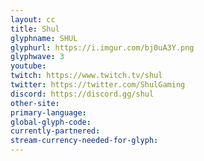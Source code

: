 ```yaml
---
layout: cc
title: Shul
glyphname: SHUL
glyphurl: https://i.imgur.com/bj0uA3Y.png
glyphwave: 3
youtube: 
twitch: https://www.twitch.tv/shul
twitter: https://twitter.com/ShulGaming
discord: https://discord.gg/shul
other-site: 
primary-language: 
global-glyph-code: 
currently-partnered: 
stream-currency-needed-for-glyph: 
---
```


